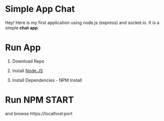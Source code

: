 Simple App Chat
===================


Hey! Here is my first application using node.js (express) and socket.io. It is a simple **chat app**. 



# Run App

1) Download Repo

2) Install [Node.JS](https://nodejs.org/en/) 

3) Install Dependencies - NPM Install


# Run NPM START 

and browse https://localhost:port
